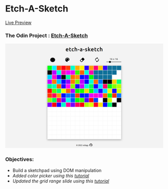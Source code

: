 # Etch-A-Sketch

[Live Preview](https://vsilagy.github.io/etch-a-sketch)

### **The Odin Project** : [Etch-A-Sketch](https://www.theodinproject.com/paths/foundations/courses/foundations/lessons/etch-a-sketch-project)

![etch-a-sketch](./img/screenshot.png)

### Objectives:

- Build a sketchpad using DOM manipulation
- _Added color picker using this [tutorial](https://youtu.be/9Ds6dzhda0c)_
- _Updated the grid range slide using this [tutorial](https://youtu.be/ReRny33Yzbw)_
